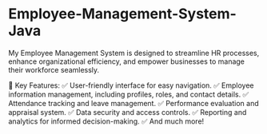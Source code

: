 # Employee-Management-System-Java
My Employee Management System is designed to streamline HR processes, enhance organizational efficiency, and empower businesses to manage their workforce seamlessly.

🔧 Key Features:
✅ User-friendly interface for easy navigation.
✅ Employee information management, including profiles, roles, and contact details.
✅ Attendance tracking and leave management.
✅ Performance evaluation and appraisal system.
✅ Data security and access controls.
✅ Reporting and analytics for informed decision-making.
✅ And much more!
